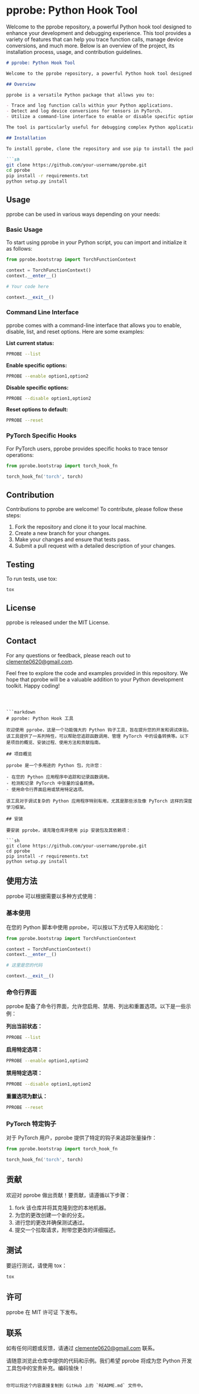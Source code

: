 # pprobe: Python Hook Tool

Welcome to the pprobe repository, a powerful Python hook tool designed to enhance your development and debugging experience. This tool provides a variety of features that can help you trace function calls, manage device conversions, and much more. Below is an overview of the project, its installation process, usage, and contribution guidelines.

```markdown
# pprobe: Python Hook Tool

Welcome to the pprobe repository, a powerful Python hook tool designed to enhance your development and debugging experience. This tool provides a variety of features that can help you trace function calls, manage device conversions, and much more. Below is an overview of the project, its installation process, usage, and contribution guidelines.

## Overview

pprobe is a versatile Python package that allows you to:

- Trace and log function calls within your Python applications.
- Detect and log device conversions for tensors in PyTorch.
- Utilize a command-line interface to enable or disable specific options.

The tool is particularly useful for debugging complex Python applications, especially those involving deep learning frameworks like PyTorch.

## Installation

To install pprobe, clone the repository and use pip to install the package and its dependencies:

```sh
git clone https://github.com/your-username/pprobe.git
cd pprobe
pip install -r requirements.txt
python setup.py install
```

## Usage

pprobe can be used in various ways depending on your needs:

### Basic Usage

To start using pprobe in your Python script, you can import and initialize it as follows:

```python
from pprobe.bootstrap import TorchFunctionContext

context = TorchFunctionContext()
context.__enter__()

# Your code here

context.__exit__()
```

### Command Line Interface

pprobe comes with a command-line interface that allows you to enable, disable, list, and reset options. Here are some examples:

**List current status:**

```sh
PPROBE --list
```

**Enable specific options:**

```sh
PPROBE --enable option1,option2
```

**Disable specific options:**

```sh
PPROBE --disable option1,option2
```

**Reset options to default:**

```sh
PPROBE --reset
```

### PyTorch Specific Hooks

For PyTorch users, pprobe provides specific hooks to trace tensor operations:

```python
from pprobe.bootstrap import torch_hook_fn

torch_hook_fn('torch', torch)
```

## Contribution

Contributions to pprobe are welcome! To contribute, please follow these steps:

1. Fork the repository and clone it to your local machine.
2. Create a new branch for your changes.
3. Make your changes and ensure that tests pass.
4. Submit a pull request with a detailed description of your changes.

## Testing

To run tests, use tox:

```sh
tox
```

## License

pprobe is released under the MIT License.

## Contact

For any questions or feedback, please reach out to [clemente0620@gmail.com](mailto:clemente0620@gmail.com).

Feel free to explore the code and examples provided in this repository. We hope that pprobe will be a valuable addition to your Python development toolkit. Happy coding!
```



```markdown
# pprobe: Python Hook 工具

欢迎使用 pprobe，这是一个功能强大的 Python 钩子工具，旨在提升您的开发和调试体验。该工具提供了一系列特性，可以帮助您追踪函数调用、管理 PyTorch 中的设备转换等。以下是项目的概览、安装过程、使用方法和贡献指南。

## 项目概览

pprobe 是一个多用途的 Python 包，允许您：

- 在您的 Python 应用程序中追踪和记录函数调用。
- 检测和记录 PyTorch 中张量的设备转换。
- 使用命令行界面启用或禁用特定选项。

该工具对于调试复杂的 Python 应用程序特别有用，尤其是那些涉及像 PyTorch 这样的深度学习框架。

## 安装

要安装 pprobe，请克隆仓库并使用 pip 安装包及其依赖项：

```sh
git clone https://github.com/your-username/pprobe.git
cd pprobe
pip install -r requirements.txt
python setup.py install
```

## 使用方法

pprobe 可以根据需要以多种方式使用：

### 基本使用

在您的 Python 脚本中使用 pprobe，可以按以下方式导入和初始化：

```python
from pprobe.bootstrap import TorchFunctionContext

context = TorchFunctionContext()
context.__enter__()

# 这里是您的代码

context.__exit__()
```

### 命令行界面

pprobe 配备了命令行界面，允许您启用、禁用、列出和重置选项。以下是一些示例：

**列出当前状态：**

```sh
PPROBE --list
```

**启用特定选项：**

```sh
PPROBE --enable option1,option2
```

**禁用特定选项：**

```sh
PPROBE --disable option1,option2
```

**重置选项为默认：**

```sh
PPROBE --reset
```

### PyTorch 特定钩子

对于 PyTorch 用户，pprobe 提供了特定的钩子来追踪张量操作：

```python
from pprobe.bootstrap import torch_hook_fn

torch_hook_fn('torch', torch)
```

## 贡献

欢迎对 pprobe 做出贡献！要贡献，请遵循以下步骤：

1. fork 该仓库并将其克隆到您的本地机器。
2. 为您的更改创建一个新的分支。
3. 进行您的更改并确保测试通过。
4. 提交一个拉取请求，附带您更改的详细描述。

## 测试

要运行测试，请使用 tox：

```sh
tox
```

## 许可

pprobe 在 MIT 许可证 下发布。

## 联系

如有任何问题或反馈，请通过 [clemente0620@gmail.com](mailto:clemente0620@gmail.com) 联系。

请随意浏览此仓库中提供的代码和示例。我们希望 pprobe 将成为您 Python 开发工具包中的宝贵补充。编码愉快！
```

你可以将这个内容直接复制到 GitHub 上的 `README.md` 文件中。